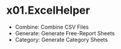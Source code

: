# x01.ExcelHelper
- Combine: Combine CSV Files
- Generate: Generate Free-Report Sheets
- Category: Generate Category Sheets 